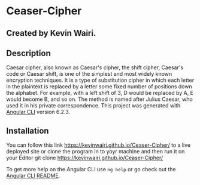 # Ceaser-Cipher

## Created by Kevin Wairi.

## Description
Caesar cipher, also known as Caesar's cipher, the shift cipher, Caesar's code or Caesar shift, is one of the simplest and most widely known encryption techniques. It is a type of substitution cipher in which each letter in the plaintext is replaced by a letter some fixed number of positions down the alphabet. For example, with a left shift of 3, D would be replaced by A, E would become B, and so on. 
The method is named after Julius Caesar, who used it in his private correspondence. 
This project was generated with [Angular CLI](https://github.com/angular/angular-cli) version 6.2.3.

## Installation
You can follow this link https://kevinwairi.github.io/Ceaser-Cipher/ to a live deployed site
or clone the program in to yoyr machine and then run it on your Editor
git clone https://kevinwairi.github.io/Ceaser-Cipher/






To get more help on the Angular CLI use `ng help` or go check out the [Angular CLI README](https://github.com/angular/angular-cli/blob/master/README.md).
